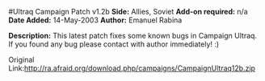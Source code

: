 #Ultraq Campaign Patch v1.2b
**Side:** Allies, Soviet
**Add-on required:** n/a
**Date Added:** 14-May-2003
**Author:** Emanuel Rabina

**Description:** This latest patch fixes some known bugs in Campaign Ultraq. If you found any bug please contact with author immediately! :)

Original Link:http://ra.afraid.org/download.php/campaigns/CampaignUltraq12b.zip
